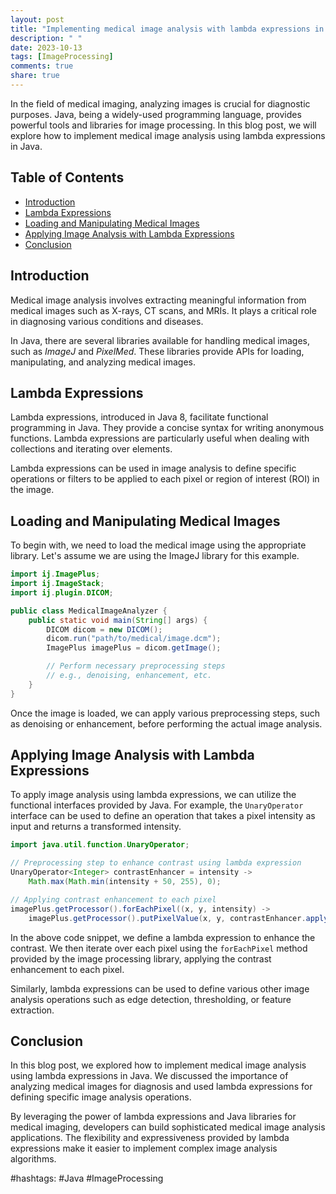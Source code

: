 ```yaml
---
layout: post
title: "Implementing medical image analysis with lambda expressions in Java"
description: " "
date: 2023-10-13
tags: [ImageProcessing]
comments: true
share: true
---
```


In the field of medical imaging, analyzing images is crucial for diagnostic purposes. Java, being a widely-used programming language, provides powerful tools and libraries for image processing. In this blog post, we will explore how to implement medical image analysis using lambda expressions in Java.

## Table of Contents
- [Introduction](#introduction)
- [Lambda Expressions](#lambda-expressions)
- [Loading and Manipulating Medical Images](#loading-and-manipulating-medical-images)
- [Applying Image Analysis with Lambda Expressions](#applying-image-analysis-with-lambda-expressions)
- [Conclusion](#conclusion)

## Introduction

Medical image analysis involves extracting meaningful information from medical images such as X-rays, CT scans, and MRIs. It plays a critical role in diagnosing various conditions and diseases.

In Java, there are several libraries available for handling medical images, such as *ImageJ* and *PixelMed*. These libraries provide APIs for loading, manipulating, and analyzing medical images.

## Lambda Expressions

Lambda expressions, introduced in Java 8, facilitate functional programming in Java. They provide a concise syntax for writing anonymous functions. Lambda expressions are particularly useful when dealing with collections and iterating over elements.

Lambda expressions can be used in image analysis to define specific operations or filters to be applied to each pixel or region of interest (ROI) in the image.

## Loading and Manipulating Medical Images

To begin with, we need to load the medical image using the appropriate library. Let's assume we are using the ImageJ library for this example.

```java
import ij.ImagePlus;
import ij.ImageStack;
import ij.plugin.DICOM;

public class MedicalImageAnalyzer {
    public static void main(String[] args) {
        DICOM dicom = new DICOM();
        dicom.run("path/to/medical/image.dcm");
        ImagePlus imagePlus = dicom.getImage();

        // Perform necessary preprocessing steps
        // e.g., denoising, enhancement, etc.
    }
}
```

Once the image is loaded, we can apply various preprocessing steps, such as denoising or enhancement, before performing the actual image analysis.

## Applying Image Analysis with Lambda Expressions

To apply image analysis using lambda expressions, we can utilize the functional interfaces provided by Java. For example, the `UnaryOperator` interface can be used to define an operation that takes a pixel intensity as input and returns a transformed intensity.

```java
import java.util.function.UnaryOperator;

// Preprocessing step to enhance contrast using lambda expression
UnaryOperator<Integer> contrastEnhancer = intensity ->
    Math.max(Math.min(intensity + 50, 255), 0);

// Applying contrast enhancement to each pixel
imagePlus.getProcessor().forEachPixel((x, y, intensity) -> 
    imagePlus.getProcessor().putPixelValue(x, y, contrastEnhancer.apply(intensity)));
```

In the above code snippet, we define a lambda expression to enhance the contrast. We then iterate over each pixel using the `forEachPixel` method provided by the image processing library, applying the contrast enhancement to each pixel.

Similarly, lambda expressions can be used to define various other image analysis operations such as edge detection, thresholding, or feature extraction.

## Conclusion

In this blog post, we explored how to implement medical image analysis using lambda expressions in Java. We discussed the importance of analyzing medical images for diagnosis and used lambda expressions for defining specific image analysis operations.

By leveraging the power of lambda expressions and Java libraries for medical imaging, developers can build sophisticated medical image analysis applications. The flexibility and expressiveness provided by lambda expressions make it easier to implement complex image analysis algorithms.

#hashtags: #Java #ImageProcessing